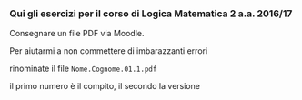 ### Qui gli esercizi per il corso di Logica Matematica 2 a.a. 2016/17


Consegnare un file PDF via Moodle.

Per aiutarmi a non commettere di imbarazzanti errori

rinominate il file ``Nome.Cognome.01.1.pdf`` 

il primo numero è il compito, il secondo la versione


